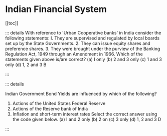 # Indian Financial System

[[toc]]

::: details
With reference to 'Urban
Cooperative banks' in India
consider the following
statements:
I. They are supervised and
regulated by local boards set
up by the State
Governments.
2. They can issue equity
shares and preference
shares.
3. They were brought under
the purview of the Banking
Regulation Act, 1949 through
an Amendment in 1966.
Which of the statements
given above is/are correct?
(a) I only
(b) 2 and 3 only
(c) 1 and 3 only
(d) 1, 2 and 3
B

:::

::: details 

Indian Government Bond
Yields are influenced by
which of the following?
1. Actions of the United
States Federal Reserve
2. Actions of the Reserve
bank of India
3. Inflation and short-term
interest rates
Select the correct answer
using the code given below.
(a) I and 2 only
(b) 2 on
(c) 3 only
(d) 1, 2 and 3
D

:::
